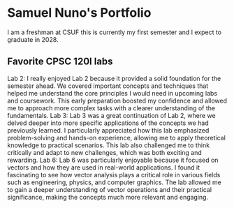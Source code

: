 # Samuel Nuno's Portfolio

I am a freshman at CSUF this is currently my first semester and I expect to graduate in 2028.

## Favorite CPSC 120l labs

Lab 2:
 I really enjoyed Lab 2 because it provided a solid foundation for the semester ahead. We covered important concepts and techniques that helped me understand the core principles I would need in upcoming labs and coursework. This early preparation boosted my confidence and allowed me to approach more complex tasks with a clearer understanding of the fundamentals.
Lab 3:
 Lab 3 was a great continuation of Lab 2, where we delved deeper into more specific applications of the concepts we had previously learned. I particularly appreciated how this lab emphasized problem-solving and hands-on experience, allowing me to apply theoretical knowledge to practical scenarios. This lab also challenged me to think critically and adapt to new challenges, which was both exciting and rewarding.
Lab 6:
 Lab 6 was particularly enjoyable because it focused on vectors and how they are used in real-world applications. I found it fascinating to see how vector analysis plays a critical role in various fields such as engineering, physics, and computer graphics. The lab allowed me to gain a deeper understanding of vector operations and their practical significance, making the concepts much more relevant and engaging.
